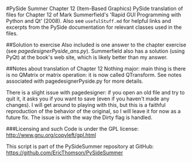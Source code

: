 #PySide Summer Chapter 12 (Item-Based Graphics)
PySide translation of files for Chapter 12 of Mark Summerfield's 'Rapid GUI Programming with Python and Qt' (2008). Also see `usefulStuff.md` for helpful links and excerpts from the PySide documentation for relevant classes used in the files.

##Solution to exercise
Also included is one answer to the chapter exercise (see _pagedesignerPyside_ans.py_). Summerfield also has a solution (using PyQt) at the book's web site, which is likely better than my answer. 

##Notes about translation of Chapter 12
Nothing major: main thing is there is no QMatrix or matrix operation: it is now called QTransform. See notes associated with pagedesignerPyside.py for more details.

There is a slight issue with pagedesigner: if you open an old file and try to quit it, it asks you if you want to save (even if you haven't made any changes). I will get around to playing with this, but this is a faithful reproduction of the behavior of the original, so I will leave it for now as a future fix. The issue is with the way the Dirty flag is handled.


###Licensing and such
Code is under the GPL license: http://www.gnu.org/copyleft/gpl.html

This script is part of the PySideSummer repository at GitHub:
https://github.com/EricThomson/PySideSummer
